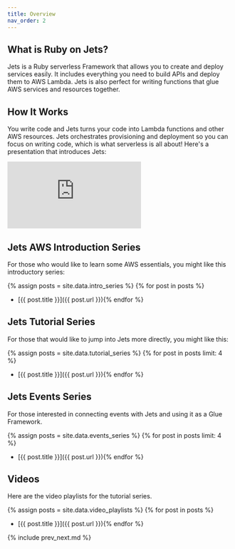 ```yaml
---
title: Overview
nav_order: 2
---
```


## What is Ruby on Jets?

Jets is a Ruby serverless Framework that allows you to create and deploy services easily. It includes everything you need to build APIs and deploy them to AWS Lambda. Jets is also perfect for writing functions that glue AWS services and resources together.

## How It Works

You write code and Jets turns your code into Lambda functions and other AWS resources. Jets orchestrates provisioning and deployment so you can focus on writing code, which is what serverless is all about! Here's a presentation that introduces Jets:

<div class="video-box"><div class="video-container"><iframe src="https://www.youtube.com/embed/a0VKbrgzKso" frameborder="0" allowfullscreen=""></iframe></div></div>

## Jets AWS Introduction Series

For those who would like to learn some AWS essentials, you might like this introductory series:

{% assign posts = site.data.intro_series %}
{% for post in posts %}
* [{{ post.title }}]({{ post.url }}){% endfor %}

## Jets Tutorial Series

For those that would like to jump into Jets more directly, you might like this:

{% assign posts = site.data.tutorial_series %}
{% for post in posts limit: 4 %}
* [{{ post.title }}]({{ post.url }}){% endfor %}

## Jets Events Series

For those interested in connecting events with Jets and using it as a Glue Framework.

{% assign posts = site.data.events_series %}
{% for post in posts limit: 4 %}
* [{{ post.title }}]({{ post.url }}){% endfor %}


## Videos

Here are the video playlists for the tutorial series.

{% assign posts = site.data.video_playlists %}
{% for post in posts %}
* [{{ post.title }}]({{ post.url }}){% endfor %}

{% include prev_next.md %}